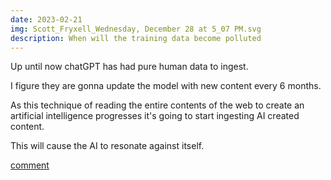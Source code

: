 ```yaml
---
date: 2023-02-21
img: Scott_Fryxell_Wednesday, December 28 at 5_07 PM.svg
description: When will the training data become polluted
---
```


Up until now chatGPT has had pure human data to ingest.

I figure they are gonna update the model with new content every 6 months.

As this technique of reading the entire contents of the web to create an artificial intelligence progresses it's going to start ingesting AI created content.

This will cause the AI to resonate against itself.

[comment](https://news.ycombinator.com/item?id=34889404)

